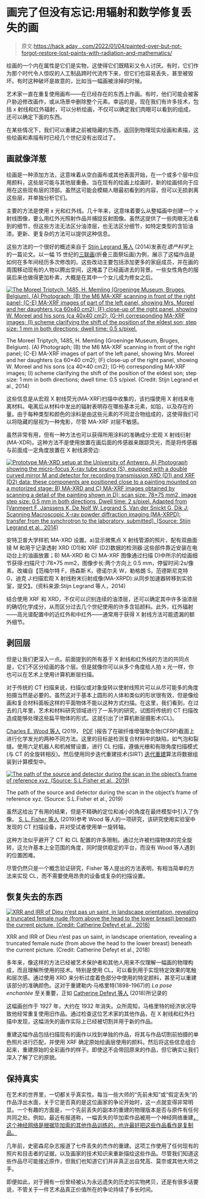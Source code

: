 # 画完了但没有忘记:用辐射和数学修复丢失的画

> 原文:[https://hack aday . com/2022/01/04/painted-over-but-not-forgot-restore-lost-paints-with-radiation-and-mathematics/](https://hackaday.com/2022/01/04/painted-over-but-not-forgotten-restoring-lost-paintings-with-radiation-and-mathematics/)

绘画的一个内在属性是它们是实物，这使得它们既精彩又令人讨厌。有时，它们作为那个时代令人惊叹的人工制品跨时代流传下来，但它们也容易丢失，甚至被毁坏。有时这种破坏是故意的，比如当一幅画被涂掉的时候。

艺术家一直在重复使用画布——在已经存在的东西上作画。有时，他们可能会被客户胁迫修改画作，或从场景中删除整个元素。幸运的是，现在我们有许多技术，包括 x 射线和红外辐射，可以分析绘画，不仅可以确定我们肉眼可以看到的组成，还可以确定下面的东西。

在某些情况下，我们可以重建之前被隐藏的东西，返回到物理现实绘画和素描，这些绘画和素描有时已经几个世纪没有出现过了。

## 画就像洋葱

绘画是一种添加方法，这意味着从空白画布或其他表面开始，在一个或多个层中应用颜料，这些层可能与其他层重叠。当在现有的绘画上绘画时，新的绘画倾向于应用在这些现有层的顶部。虽然这可能会模糊人眼最初看到的内容，但可以无损剥离这些层，并单独分析它们。

主要的方法是使用 x 光和红外线。几十年来，这意味着要么从整幅画中创建一个 x 射线图像，要么用红外光照射作品并捕捉反射图像。虽然这提供了一些肉眼无法看到的细节，但这些方法无法区分油漆层，也无法区分细节，如特定类型的含铅油漆。更新、更复杂的方法可以提供这种信息。

这些方法的一个很好的概述来自于 [Stijn Legrand 等人](https://heritagesciencejournal.springeropen.com/articles/10.1186/2050-7445-2-13) (2014)发表在*遗产科学*上的一篇论文。以一幅 15 世纪的[三联画](https://en.wikipedia.org/wiki/Triptych)(折叠三面祭坛画)为例，展示了这幅作品是如何在多年间经历多次修改的。这些改动主要包括添加更多的家庭成员，并在画的周围移动现有的人物以腾出空间，这掩盖了已经画进去的背景。一些女性角色的服装后来也做得更加朴素，大概是在其中一个女儿成为修女之后。

[![The Moreel Triptych, 1485, H. Memling (Groeninge Museum, Bruges, Belgium). (A) Photograph; (B) the M6 MA-XRF scanning in front of the right panel; (C-E) MA-XRF images of part of the left panel, showing Mrs. Moreel and her daughters (ca 60x40 cm2); (F) close-up of the right panel, showing W. Moreel and his sons (ca 40x40 cm2); (G-H) corresponding MA-XRF images; (I) scheme clarifying the shift of the position of the eldest son; step size: 1 mm in both directions; dwell time: 0.5 s/pixel.](../Images/b041ec3dafcd3dd35a42a2d4eeefcd56.png)](https://hackaday.com/wp-content/uploads/2021/12/40494_2014_Article_40_Fig2_HTML.jpg)

The Moreel Triptych, 1485, H. Memling (Groeninge Museum, Bruges, Belgium). (A) Photograph; (B) the M6 MA-XRF scanning in front of the right panel; (C-E) MA-XRF images of part of the left panel, showing Mrs. Moreel and her daughters (ca 60×40 cm2); (F) close-up of the right panel, showing W. Moreel and his sons (ca 40×40 cm2); (G-H) corresponding MA-XRF images; (I) scheme clarifying the shift of the position of the eldest son; step size: 1 mm in both directions; dwell time: 0.5 s/pixel. (Credit: Stijn Legrand et al., 2014)

这些信息是从宏观 X 射线荧光(MA-XRF)扫描中收集的，该扫描使用 X 射线来电离材料。电离后从材料中发出的辐射表明存在哪些基本元素，如铅，以及存在的量。由于每种类型和颜色的涂料是由这些元素的不同混合物组成的，这使得我们可以将隐藏的层视为一种鬼影，尽管 MA-XRF 对层不敏感。

虽然非常有用，但有一种方法也可以获得所用涂料的准确成分:宏观 X 射线衍射(MA-XDR)。这种方法不是使用放置在画后面的传感器来跟踪荧光，而是将传感器与前面成一定角度放置在 X 射线源旁边:

[![Prototype MA-XRD setup at the University of Antwerp. A) Photograph showing the micro-focus X-ray tube source (S), equipped with a double curved mirror M and detector for recording transmission XRD (D1) and XRF (D2) data: these components are positioned close to a painting mounted on a motorized stage; B) MA-XRD and C) MA-XRF images obtained by scanning a detail of the painting shown in D): scan size: 78×75 mm2, image step size: 0.5 mm in both directions, Dwell time: 2 s/pixel. Adapted from [Vanmeert F, Janssens K, De Nolf W, Legrand S, Van der Snickt G, Dik J: Scanning Macroscopic X-ray powder diffraction imaging (MA-XRPD): transfer from the synchrotron to the laboratory, submitted]. (Source: Stijn Legrand et al., 2014)](../Images/bd29f416492225082c2b732952648c2f.png)](https://hackaday.com/wp-content/uploads/2021/12/40494_2014_Article_40_Fig3_HTML.jpg) 

安特卫普大学样机 MA-XRD 设置。a)显示微焦点 X 射线管源的照片，配有双曲面镜 M 和用于记录透射 XRD (D1)和 XRF (D2)数据的检测器:这些部件靠近安装在电动台上的油画放置；B) MA-XRD 和 C) MA-XRF 图像通过扫描 D)中所示的绘画细节获得:扫描尺寸:78×75 mm2，图像步长:两个方向上 0.5 mm，停留时间:2s/像素。改编自【范梅尔特 F，扬森斯 K，德诺尔夫 W，勒格朗 S，范德斯尼克特 G，迪克 J:扫描宏观 X 射线粉末衍射成像(MA-XRPD):从同步加速器转移到实验室，提交】。(资料来源:Stijn Legrand 等人，2014)

结合使用 XRF 和 XRD，不仅可以识别连续的油漆层，还可以确定其中许多油漆层的确切化学成分，从而区分过去几个世纪使用的许多含铅颜料。此外，红外辐射——高光谱配置中的近红外和中红外——通常用于获得 X 射线方法可能遗漏的额外细节。

## 剥回层

但是让我们更深入一点。前面提到的所有基于 X 射线和红外线的方法的共同点是，它们不区分绘画的各个层。但是就像你可以从多个角度给人拍 x 光一样，你也可以在艺术上使用计算机断层扫描。

对于传统的 CT 扫描来说，扫描仪或对象旋转以使射线照片可以从尽可能多的角度拍摄当然是必要的。虽然这对于基本上圆形的人体和类似的形状很有效，但是像绘画和复合材料面板这样的平面物体不能以这种方式扫描。在这里，我们看到，在过去的几年里，艺术和材料研究领域进行了一系列的研究，试图将传统的 CT 扫描改造成能够处理这些扁平物体的形式。这就引出了计算机断层摄影术(CL)。

[Charles E. Wood 等人](https://ieeexplore.ieee.org/abstract/document/8629274) (2019， [PDF](https://www.175722.com/415613/2/Laminography_v04.pdf) )报告了在碳纤维增强聚合物(CFRP)截面上进行化学发光的两种不同方法。这里的目标是检测复合材料中的缺陷，如气泡和裂缝。使用六足机器人和机械臂设置，进行 CL 扫描，遵循光栅和有限角度扫描模式(与 CT 的全旋转相反)。然后使用同步迭代重建技术(SIRT) [迭代重建](https://en.wikipedia.org/wiki/Iterative_reconstruction)算法将数据组装到计算模型中。

[![The path of the source and detector during the scan in the object’s frame of reference xyz. (Source: S.L.Fisher et al., 2019)](../Images/f6c0be55d51b5f7ad3b2ed529c97329a.png)](https://hackaday.com/wp-content/uploads/2021/12/laminography_fisher_et_al_source_detector_path.jpg)

The path of the source and detector during the scan in the
object’s frame of reference xyz. (Source: S.L.Fisher et al., 2019)

虽然这给出了有用的结果，但是不精确的定位和减小的角度在最终模型中引入了伪像。 [S. L. Fisher 等人](https://iopscience.iop.org/article/10.1088/1361-6501/aafcae) (2019)参考 Wood 等人的一项研究，该研究使用实验室中发现的 CT 扫描设备，并对受试者使用单一旋转轴。

这种方法似乎避开了 CT 和 CL 配置的许多限制。通过允许被扫描物体的完全旋转，这允许基本上全范围的角度，同时提供稳定的平台，而没有 Wood 等人遇到的位置困难。

尽管仍然只是一个概念验证研究，Fisher 等人提出的方法表明，有相当简单的方法来实现 CL，而不需要使用昂贵的设备或复杂的扫描设置。

## 恢复失去的东西

[![XRR and IRR of Dieu n’est pas un saint, in landscape orientation, revealing a truncated female nude (from above the head to the lower breast) beneath the current picture. (Credit: Catherine Defeyt et al., 2018)](../Images/a342218ab0029b959b102e4839caf82e.png)](https://hackaday.com/wp-content/uploads/2021/12/catherine_defeyt_et_al_magritte_la_pose.jpg)

XRR and IRR of Dieu n’est pas un saint, in landscape orientation, revealing a truncated female nude (from above the head to the lower breast) beneath the current picture. (Credit: Catherine Defeyt et al., 2018)

多年来，像这样的方法已经被艺术保护者和其他人用来不仅理解一幅画的物理构成，而且理解所使用的技术。特别是使用 CL，可以看到用于实现特定效果的笔触和层次感。通过使用 XRD 来分析过度着色部分中使用的特定颜料，甚至可以重建该部分的准确颜色。这对于重建勒内·马格里特(1898-1967)的 *La pose enchantée* 至关重要，正如 [Catherine Defeyt 等人](https://heritagesciencejournal.springeropen.com/articles/10.1186/s40494-018-0198-x) (2018)所记录的

这幅画创作于 1927 年，大约在 1932 年消失。众所周知，马格里特的经济状况导致他经常重复使用旧作品。通过检查这位艺术家的其他作品，在 X 射线和红外扫描中发现，这幅消失的画作实际上已经被切割并用于新的作品。

重建这幅作品包括扫描现有的画作以找到单独的作品，将其与作品切割前拍摄的单色照片进行匹配，并使用 XRF 确定原始绘画层使用的颜料。然后将这些信息组合起来，重建原始的全彩画作的样子。即使这不会带回原来的作品，但它确实让我们深入了解了它的原貌。

## 保持真实

在艺术的世界里，一切都关乎真实性。每当一些大师的“先前未知”或“假定丢失”的作品浮出水面，关于它是否真的是这位画家的争论开始时，这一点就变得非常明显。一个有趣的方面是，一个先前丢失的副本的重建的物理版本是否与原件有任何共同之处。例如，最近有报道称，一幅丢失的毕加索作品被用一个神经网络重建[，这个神经网络是根据毕加索的其他作品训练的，也许最好把这些作品看作是复制品。](https://www.ucl.ac.uk/news/2021/oct/ai-used-reproduce-lost-picasso-nude)

几年前，史密森尼杂志报道了七件丢失的杰作的重建。这项工作使用了任何现有的照片和目击者的证据，以及画家的技术知识来重新描绘这些作品。尽管我们知道这些作品尽可能接近原作，但我们也知道它们并非真正出自梵高、莫奈或其他大师之手。

即便如此，对于拥有一份曾经被认为永远遗失的历史的实物拷贝，还是有很多话要说，不管关于一件艺术品真正价值所在的争论持续了多长时间。